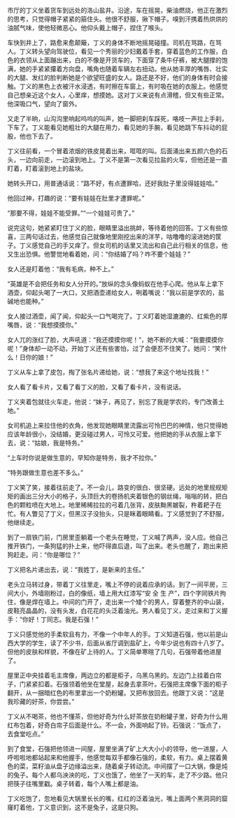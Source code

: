 市厅的丁义坐着货车到远处的洛山盐井。沿途，车在摇晃，柴油燃烧，他正在激烈的思考，只觉得帽子紧紧的箍住头。他很不舒服，揪下帽子。嗅到汗携着热烘烘的油腻气味，使他轻微恶心。他仰头戴上帽子，捏住了喉头。 
 
车快到井上了，路愈来愈颠簸，丁义的身体不断地摇晃碰撞。司机在骂路，在骂人。丁义转头望向驾驶位，看见一个秀丽的少妇戴着手套，穿着蓝色的工作服，白色的衣领从上面蹦出来，白的不像是开货车的，下面穿了条牛仔裤，被大腿撑的饱满，她的手紧紧攥着方向盘，嘴角也随着车辆左右扭动。他从她丰厚的嘴唇、壮实的大腿、发红的脸判断她是个欲望旺盛的女人。路还是不好，他们的身体有时会接触。丁义的黑色上衣被汗水浸透，有时擦在车窗上，有时吸在她的衣服上。他感觉自己想亲近这个女人，心里痒，想摸她。这对丁义来说有点滑稽，但又有些正常。他深吸口气，望向了窗外。

又走了半晌，山沟沟里响起呜呜的叫声，她一脚把刹车踩死，咯吱一声拉上手刹，下车了。丁义能看见她粗壮的大腿在用力，看见她的手腕，看见她跳下车抖动的屁股，他也下去了。

丁义往前看，一个冒着浓烟的铁皮晃着出来，哐哐的叫。后面涌出来五颜六色的石头，一边向前走，一边滚到地上。丁义不是第一次看见拉盐的火车，但他还是一直盯着，盯着滚到地上的盐块。

她转头开口，用普通话说：“路不好，有点遭罪哈，还好我肚子里没得娃娃哈。”

他回过神，打趣的说：“要有娃娃在肚里才遭罪呢。”

“那要不得，娃娃不能受罪。”“一个娃娃可贵了。”

说完这句，她紧紧盯住丁义的脸，眼睛里溢出挑衅，等待着他的回答。丁义有些惊喜，三两句话过去，他感觉自己就像地里刚挖出来的洋芋，咕噜噜的滚进她的筐子。丁义感觉自己的手又痒了。但女司机的话里又流出和自己此行相关的信息，他又生出恐惧。他警觉地看着她，问：“你结婚了吗？咋不要个娃娃？”

女人还是盯着他：“我有毛病，种不上。”

“英雄是不会把任务和女人分开的。”放纵的念头像蚂蚁在他手心爬。他从车上拿下酒壶，仰起头喝了一大口，又把酒壶递给女人，咧着嘴说：“我以前是学农的，盐碱地也能种。”

女人接过酒壶，闻了闻，仰起头一口气喝完了。丁义盯着她湿漉漉的、红紫色的厚嘴唇，说：“我想摸摸你。”

女人兀的涨红了脸，大声吼道：“我还摸摸你呢！”，她不断的大喊：“我要摸摸你呢！”身体却一动不动，开始丁义还有些害怕，过了会便忍不住笑了。她问：“笑什么！日你的娘！”

丁义从车上拿了皮包，掏了张名片递给她，说：“想我了来这个地址找我！”

女人看了看卡片，又看了看丁义的脸，又看了看卡片，没有说话。

丁义夹着包就往火车走，他说：“妹子，再见了，别忘了我是学农的，专门改善土地。”

女司机追上来拉住他的衣角，他发现她眼睛里流露出可怜巴巴的神情，他只觉得她应该年龄很小，没结婚，更没碰过男人，可怜又可爱。他把她的手从衣服上拿下去，说：“姑娘，我是特务。”

“上车时你说是做生意的，早知你是特务，我才不拉你。”

“特务跟做生意也差不多么。”

丁义笑了笑，接着往前走了。不一会儿，路变的很白、很坚硬。远处的地里规规矩矩的画出三分大小的格子，头顶巨大的卷扬机夹着银色的钢丝绳，嗡嗡的转，把白色的颗粒喷在大地上。地里稀稀拉拉的弓着几张背，皮肤黝黑皴裂，杵着耙子在忙。有人瞥见了丁义，但黑汉子没抬头，只是眯着眼睛看。丁义感觉到了不舒服，他继续走。

到了一扇铁门前，门房里歪躺着一个老头在睡觉，丁义喊了两声，没人应。他自己推开铁门，一条狗猛的扑上来，他吓得直后退，叫了出来。老头也醒了，跑出来把狗赶走。问：“你是哪位？”

丁义把名片递出去，说：“我姓丁，是新来的主任。”

老头立马转过身，带着丁义往里走，嘴上不停的说着应承的话。到了一间平房，三间大小，外墙刚粉过，白的像纸，墙上用大红漆写“安 全 生 产”，四个字同铁片拘住，像是焊在墙上。中间的门开了，走出来一个矮个的男人，穿着整齐的中山装，皮鞋亮晶晶的，没有头发，白花花的头泛着油光。男人看见丁义，走过来和丁义握手：“你好！丁同志。我是石强！”

丁义只感觉他的手柔软且有力，不像一个中年人的手。丁义知道石强，他以前是山西大学的学生，读了不少书，后面从省厅调到盐矿上，今年少说也有四十八岁了。但他的皮肤和样貌，不像在矿上待的人。丁义简单寒暄了几句，石强带着他进屋了。

屋里正中央挂着毛主席像，两边立的都是柜子，乌黑乌黑的。左边门上挂着白帘子，门紧紧扣着。石强领着他坐在堂屋，起身去拿茶叶。石强把主席像下面的柜子翻开，从一捆暗红色的布里拿出一个奶粉罐。又把布放回去。他跟丁义说：“这是我珍藏的好茶，你尝尝。”

丁义从不喝茶，他也不懂茶，但他好奇为什么好茶放在奶粉罐子里，好奇为什么用红布包着，好奇白帘子后面是什么。不一会，外面响起了铃。石强说：“饭点了，去食堂吃点。”

到了食堂，石强把他领进一间屋，屋里坐满了矿上大大小小的领导，他一进屋，人呼啦啦地都站起来和他握手，他感觉每双手都像石强的，柔软，有力。桌上摆着黄色的菜，菜籽油从盘子边缘溢出来，随着桌子转动流。中间摆了一口大锅，像是炖的兔子。每个人都乌泱泱的吃，丁义也饿了，他坐了一天的车，走了不少路。他只把筷子往嘴里戳。桌子转着，每个人嘴上都是油。

丁义吃饱了，忽地看见大锅里长长的嘴，红红的泛着油光，嘴上面两个黑洞洞的窟窿盯着他，丁义意识到，这不是兔子，这是只狗。